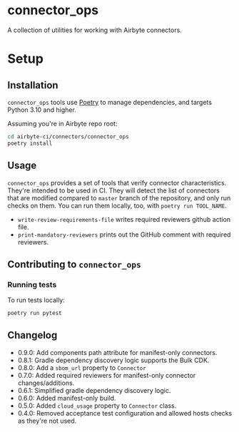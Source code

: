 # connector_ops

A collection of utilities for working with Airbyte connectors.

# Setup

## Installation

`connector_ops` tools use [Poetry](https://github.com/python-poetry/poetry) to manage dependencies,
and targets Python 3.10 and higher.

Assuming you're in Airbyte repo root:

```bash
cd airbyte-ci/connectors/connector_ops
poetry install
```

## Usage

`connector_ops` provides a set of tools that verify connector characteristics. They're intended to
be used in CI. They will detect the list of connectors that are modified compared to `master` branch
of the repository, and only run checks on them. You can run them locally, too, with
`poetry run TOOL_NAME`.

- `write-review-requirements-file` writes required reviewers github action file.
- `print-mandatory-reviewers` prints out the GitHub comment with required reviewers.

## Contributing to `connector_ops`

### Running tests

To run tests locally:

```bash
poetry run pytest
```

## Changelog
- 0.9.0: Add components path attribute for manifest-only connectors.
- 0.8.1: Gradle dependency discovery logic supports the Bulk CDK.
- 0.8.0: Add a `sbom_url` property to `Connector`
- 0.7.0: Added required reviewers for manifest-only connector changes/additions.
- 0.6.1: Simplified gradle dependency discovery logic.
- 0.6.0: Added manifest-only build.
- 0.5.0: Added `cloud_usage` property to `Connector` class.
- 0.4.0: Removed acceptance test configuration and allowed hosts checks as they're not used.
